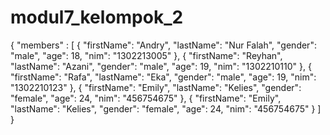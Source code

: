 # modul7_kelompok_2

{
  "members" : [
    {
       "firstName": "Andry",
       "lastName": "Nur Falah",
       "gender": "male",
       "age": 18,
       "nim": "1302213005"
    },
    {
       "firstName": "Reyhan",
       "lastName": "Azani",
       "gender": "male",
       "age": 19,
       "nim": "1302210110"
    },
    {
       "firstName": "Rafa",
       "lastName": "Eka",
       "gender": "male",
       "age": 19,
       "nim": "1302210123"
    },
    {
       "firstName": "Emily",
       "lastName": "Kelies",
       "gender": "female",
       "age": 24,
       "nim": "456754675"
    },
    {
       "firstName": "Emily",
       "lastName": "Kelies",
       "gender": "female",
       "age": 24,
       "nim": "456754675"
    }
  ]
}
